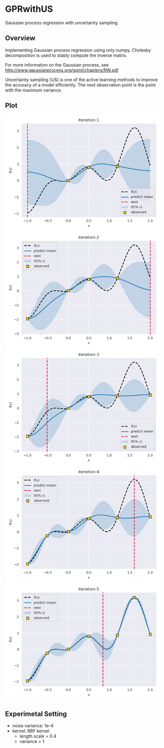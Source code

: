 # GPRwithUS
Gaussian process regression with uncertainty sampling

## Overview
Implementing Gaussian process regression using only numpy.
Cholesky decomposition is used to stably compute the inverse matrix.

For more information on the Gaussian process, see http://www.gaussianprocess.org/gpml/chapters/RW.pdf

Uncertainty sampling (US) is one of the active learning methods to improve the accuracy of a model efficiently. The next observation point is the point with the maximum variance.

## Plot
![iteration 1](https://github.com/SK-tklab/GPRwithUS/blob/main/image/iterarion1.png)
![iteration 2](https://github.com/SK-tklab/GPRwithUS/blob/main/image/iterarion2.png)
![iteration 3](https://github.com/SK-tklab/GPRwithUS/blob/main/image/iterarion3.png)
![iteration 4](https://github.com/SK-tklab/GPRwithUS/blob/main/image/iterarion4.png)
![iteration 5](https://github.com/SK-tklab/GPRwithUS/blob/main/image/iterarion5.png)

## Experimetal Setting
- noise variance: 1e-4
- kernel: RBF kernel
  - length scale = 0.4
  - variance = 1

